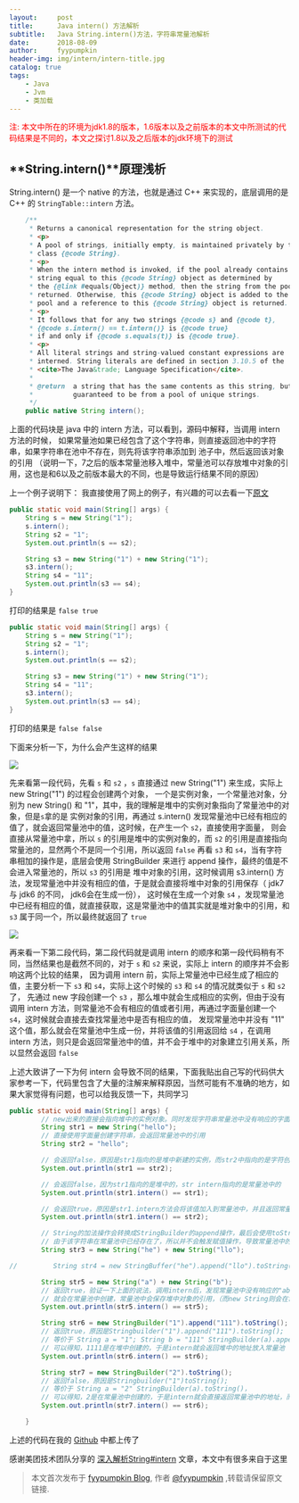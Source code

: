 ```yaml
---
layout:     post
title:      Java intern() 方法解析
subtitle:   Java String.intern()方法，字符串常量池解析
date:       2018-08-09
author:     fyypumpkin
header-img: img/intern/intern-title.jpg
catalog: true
tags:
    - Java
    - Jvm
    - 类加载
---
```


<p style="color: red">注: 本文中所在的环境为jdk1.8的版本，1.6版本以及之前版本的本文中所测试的代码结果是不同的，本文之探讨1.8以及之后版本的jdk环境下的测试</p>

## **String.intern()**原理浅析

String.intern() 是一个 native 的方法，也就是通过 C++ 来实现的，底层调用的是 C++ 的 `StringTable::intern` 方法。

```java
    /**
     * Returns a canonical representation for the string object.
     * <p>
     * A pool of strings, initially empty, is maintained privately by the
     * class {@code String}.
     * <p>
     * When the intern method is invoked, if the pool already contains a
     * string equal to this {@code String} object as determined by
     * the {@link #equals(Object)} method, then the string from the pool is
     * returned. Otherwise, this {@code String} object is added to the
     * pool and a reference to this {@code String} object is returned.
     * <p>
     * It follows that for any two strings {@code s} and {@code t},
     * {@code s.intern() == t.intern()} is {@code true}
     * if and only if {@code s.equals(t)} is {@code true}.
     * <p>
     * All literal strings and string-valued constant expressions are
     * interned. String literals are defined in section 3.10.5 of the
     * <cite>The Java&trade; Language Specification</cite>.
     *
     * @return  a string that has the same contents as this string, but is
     *          guaranteed to be from a pool of unique strings.
     */
    public native String intern();
```

上面的代码块是 java 中的 intern 方法，可以看到，源码中解释，当调用 intern 方法的时候，
如果常量池如果已经包含了这个字符串，则直接返回池中的字符串，如果字符串在池中不存在，则先将该字符串添加到
池子中，然后返回该对象的引用 （说明一下，7之后的版本常量池移入堆中，常量池可以存放堆中对象的引用，这也是和6以及之前版本最大的不同，也是导致运行结果不同的原因）

上一个例子说明下：
我直接使用了网上的例子，有兴趣的可以去看一下[原文](https://tech.meituan.com/in_depth_understanding_string_intern.html)

```java
public static void main(String[] args) {
    String s = new String("1");
    s.intern();
    String s2 = "1";
    System.out.println(s == s2);

    String s3 = new String("1") + new String("1");
    s3.intern();
    String s4 = "11";
    System.out.println(s3 == s4);
}
```

打印的结果是 `false true`

```java
public static void main(String[] args) {
    String s = new String("1");
    String s2 = "1";
    s.intern();
    System.out.println(s == s2);

    String s3 = new String("1") + new String("1");
    String s4 = "11";
    s3.intern();
    System.out.println(s3 == s4);
}
```

打印的结果是 `false false`

下面来分析一下，为什么会产生这样的结果

![](https://tech.meituan.com/img/in_depth_understanding_string_intern/jdk7_1.png)

先来看第一段代码，先看 `s` 和 `s2` ，`s` 直接通过 new String("1") 来生成，实际上 new String("1") 的过程会创建两个对象，
一个是实例对象，一个常量池对象，分别为 new String() 和 "1"，其中，我的理解是堆中的实例对象指向了常量池中的对象，但是`s`拿的是
实例对象的引用，再通过 s.intern() 发现常量池中已经有相应的值了，就会返回常量池中的值，这时候，在产生一个 `s2`，直接使用字面量，
则会直接从常量池中拿，所以 `s` 的引用是堆中的实例对象的，而 `s2` 的引用是直接指向常量池的，显然两个不是同一个引用，所以返回 `false`
再看 `s3` 和 `s4`，当有字符串相加的操作是，底层会使用 StringBuilder 来进行 append 操作，最终的值是不会进入常量池的，所以 `s3` 的引用是
堆中对象的引用，这时候调用 s3.intern() 方法，发现常量池中并没有相应的值，于是就会直接将堆中对象的引用保存（ jdk7 与 jdk6 的不同， jdk6会在生成一份），
这时候在生成一个对象 `s4` ，发现常量池中已经有相应的值，就直接获取，这是常量池中的值其实就是堆对象中的引用，和 `s3` 属于同一个，所以最终就返回了 `true`

![](https://tech.meituan.com/img/in_depth_understanding_string_intern/jdk7_2.png)

再来看一下第二段代码，第二段代码就是调用 intern 的顺序和第一段代码稍有不同，当然结果也是截然不同的，对于 `s` 和 `s2` 来说，实际上 intern 的顺序并不会影响这两个比较的结果，
因为调用 intern 前，实际上常量池中已经生成了相应的值，主要分析一下 `s3` 和 `s4`，实际上这个时候的 `s3` 和 `s4` 的情况就类似于 `s` 和 `s2` 了，
先通过 new 字段创建一个 `s3` ，那么堆中就会生成相应的实例，但由于没有调用 intern 方法，则常量池不会有相应的值或者引用，再通过字面量创建一个 `s4`，这时候就会直接去查找常量池中是否有相应的值，
发现常量池中并没有 "11" 这个值，那么就会在常量池中生成一份，并将该值的引用返回给 `s4` ，在调用 intern 方法，则只是会返回常量池中的值，并不会于堆中的对象建立引用关系，所以显然会返回 `false`

上述大致讲了一下为何 intern 会导致不同的结果，下面我贴出自己写的代码供大家参考一下，代码里包含了大量的注解来解释原因，当然可能有不准确的地方，如果大家觉得有问题，也可以给我反馈一下，共同学习

```java
public static void main(String[] args) {
        // new出来的直接会指向堆中的实例对象。同时发现字符串常量池中没有响应的字面量，于是会在字符串常量池中新建一个字面量为"hello"的常量，同时方法区中的会存放一份引用，下次在创建时，会直接返回该引用
        String str1 = new String("hello");
        // 直接使用字面量创建字符串，会返回常量池中的引用
        String str2 = "hello";

        // 会返回false，原因是str1指向的是堆中新建的实例，而str2中指向的是字符创常量池中的字面量，两者的引用不同
        System.out.println(str1 == str2);

        // 会返回false，因为str1指向的是堆中的，str intern指向的是常量池中的
        System.out.println(str1.intern() == str1);

        // 会返回true，原因是str1.intern方法会将该值加入到常量池中，并且返回常量池的引用，但是由于常量池中已经存在，所以intern返回的引用和str2的引用是同一个
        System.out.println(str1.intern() == str2);

        // String的加法操作会转换成StringBuilder的append操作，最后会使用toString方法返回一个字符串对象，
        // 由于该字符串在常量池中已经存在了，所以并不会触发赋值操作，导致常量池中的引用并不指向堆中的，str3指向堆中的对象。str3.intern指向常量池中的对象
        String str3 = new String("he") + new String("llo");

//         String str4 = new StringBuffer("he").append("llo").toString(); // 和str3等同

        String str5 = new String("a") + new String("b");
        // 返回true，验证一下上面的说法，调用intern后，发现常量池中没有响应的"ab"，所以直接在常量池中讲str5这个的对象引用进行保存，并返回接受，所以当常量池中没有相关数据的时候，
        // 就会在常量池中创建，常量池中会保存堆中对象的引用，（而new String则会在常量池中新增一份，所以new String拿到的并不是同一个）
        System.out.println(str5.intern() == str5);

        String str6 = new StringBuilder("1").append("111").toString();
        // 返回true，原因是Stringbuilder("1").append("111").toString();
        // 等价于 String a = "1"; String b = "111" StringBuilder(a).append(b).toString()，
        // 可以得知，1111是在堆中创建的，于是intern就会返回堆中的地址放入常量池
        System.out.println(str6.intern() == str6);

        String str7 = new StringBuilder("2").toString();
        // 返回false，原因是Stringbuilder("1")toString();
        // 等价于 String a = "2" StringBuilder(a).toString()，
        // 可以得知，2是在常量池中创建的，于是intern就会直接返回常量池中的地址，而new出来的地址会在堆中，所以是false，同样适用于new Sting（）
        System.out.println(str7.intern() == str6);

    }
```

上述的代码在我的 [Github](https://github.com/Fyypumpkin/blog-demo/tree/master/src/main/java/cn/fyypumpkin/blog/constant) 中都上传了

感谢美团技术团队分享的 [深入解析String#intern](https://tech.meituan.com/in_depth_understanding_string_intern.html) 文章，本文中有很多来自于这里

> 本文首次发布于 [fyypumpkin Blog](http://fyypumpkin.github.io), 作者 [@fyypumpkin](http://github.com/fyypumpkin) ,转载请保留原文链接.